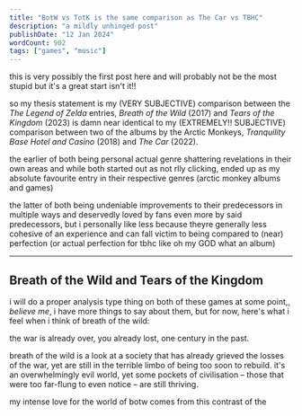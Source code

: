 ```yaml
---
title: "BotW vs TotK is the same comparison as The Car vs TBHC"
description: "a mildly unhinged post"
publishDate: "12 Jan 2024"
wordCount: 902
tags: ["games", "music"]
---
```


this is very possibly the first post here and will probably not be the most stupid but it's a great start isn't it!!

so my thesis statement is my (VERY SUBJECTIVE) comparison between the *The Legend of Zelda* entries, *Breath of the Wild* (2017) and *Tears of the Kingdom* (2023) is damn near identical to my (EXTREMELY!! SUBJECTIVE) comparison between two of the albums by the Arctic Monkeys, *Tranquility Base Hotel and Casino* (2018) and *The Car* (2022).

the earlier of both being personal actual genre shattering revelations in their own areas and while both started out as not rlly clicking, ended up as my absolute favourite entry in their respective genres (arctic monkey albums and games)

the latter of both being undeniable improvements to their predecessors in multiple ways and deservedly loved by fans even more by said predecessors, but i personally like less because theyre generally less cohesive of an experience and can fall victim to being compared to (near) perfection
(or actual perfection for tbhc like oh my GOD what an album)

--- 

## Breath of the Wild and Tears of the Kingdom

i will do a proper analysis type thing on both of these games at some point,, *believe me*, i have more things to say about them, but for now, here's what i feel when i think of breath of the wild:

the war is already over, you already lost, one century in the past. 

breath of the wild is a look at a society that has already grieved the losses of the war, yet are still in the terrible limbo of being too soon to rebuild. it's an overwhelmingly evil world, yet some pockets of civilisation – those that were too far-flung to even notice – are still thriving.

my intense love for the world of botw comes from this contrast of the 